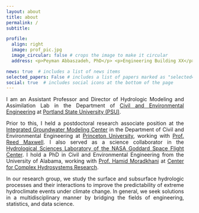 ```yaml
---
layout: about
title: about
permalink: /
subtitle: 

profile:
  align: right
  image: prof_pic.jpg
  image_circular: false # crops the image to make it circular
  address: <p>Peyman Abbaszadeh, PhD</p> <p>Engineering Building XX</p> <p>1930 SW 4th Ave, Portland, OR 97201</p>

news: true  # includes a list of news items
selected_papers: False # includes a list of papers marked as "selected={true}"
social: true  # includes social icons at the bottom of the page
---
```

<p style="text-align: justify; margin-right: 0.25in;">
  I am an Assistant Professor and Director of Hydrologic Modeling and Assimilation Lab in the Department of <a href="https://www.pdx.edu/civil-environmental-engineering/">Civil and Environmental Engineering</a> at <a href="https://www.pdx.edu">Portland State University (PSU)</a>.
</p>

<p style="text-align: justify; margin-right: 0.25in;">
  Prior to this, I held a postdoctoral research associate position at the <a href="https://igwmc.princeton.edu">Integrated Groundwater Modeling Center</a> in the Department of Civil and Environmental Engineering at <a href="https://www.princeton.edu">Princeton University</a>, working with <a href="http://maxwell.princeton.edu">Prof. Reed Maxwell</a>. I also served as a science collaborator in the <a href="https://science.gsfc.nasa.gov/sed/bio/108710/">Hydrological Sciences Laboratory of the NASA Goddard Space Flight Center</a>. I hold a PhD in Civil and Environmental Engineering from the University of Alabama, working with <a href="https://moradkhani.ua.edu">Prof. Hamid Moradkhani</a> at <a href="https://cchr.eng.ua.edu">Center for Complex Hydrosystems Research</a>.
</p>

<p style="text-align: justify; margin-right: 0.25in;">
  In our research group, we study the surface and subsurface hydrologic processes and their interactions to improve the predictability of extreme hydroclimate events under climate change. In general, we seek solutions in a multidisciplinary manner by bridging the fields of engineering, statistics, and data science.
</p>
